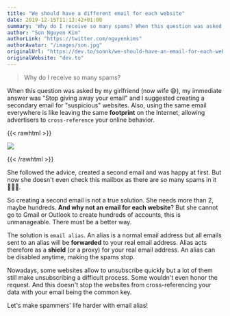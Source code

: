```yaml
---
title: "We should have a different email for each website"
date: 2019-12-15T11:13:42+01:00
summary: 'Why do I receive so many spams? When this question was asked by my girlfriend (now wife 😅), my immediate answer was "Stop giving away your email" and I suggested creating a secondary email for "suspicious" websites'
author: "Son Nguyen Kim"
authorLink: "https://twitter.com/nguyenkims"
authorAvatar: "/images/son.jpg"
originalUrl: "https://dev.to/sonnk/we-should-have-an-email-for-each-website-fhh"
originalWebsite: "dev.to"
---
```


> Why do I receive so many spams?

When this question was asked by my girlfriend (now wife 😅), my immediate answer was "Stop giving away your email" and I suggested creating a secondary email for "suspicious" websites. Also, using the same email everywhere is like leaving the same **footprint** on the Internet, allowing advertisers to `cross-reference` your online behavior.

{{< rawhtml >}}
<p align="left">
    <img src="/blog/footprint.jpeg" class="img-fluid" style="max-height: 250px">
</p>
{{< /rawhtml >}}

She followed the advice, created a second email and was happy at first. But now she doesn't even check this mailbox as there are so many spams in it 💁🏻‍♀️.

So creating a second email is not a true solution. She needs more than 2, maybe hundreds. **And why not an email for each website**? But she cannot go to Gmail or Outlook to create hundreds of accounts, this is unmanageable. There must be a better way.

The solution is `email alias`. An alias is a normal email address but all emails sent to an alias will be **forwarded** to your real email address. Alias acts therefore as a **shield** (or a proxy) for your real email address. An alias can be disabled anytime, making the spams stop.

Nowadays, some websites allow to unsubscribe quickly but a lot of them still make unsubscribing a difficult process. Some wouldn't even honor the request. And this doesn't stop the websites from cross-referencing your data with your email being the common key.

Let's make spammers' life harder with email alias!
